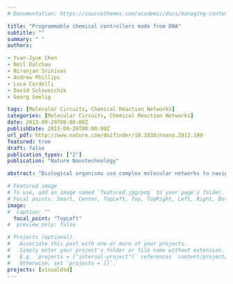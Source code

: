 ```yaml
---
# Documentation: https://sourcethemes.com/academic/docs/managing-content/

title: "Programmable chemical controllers made from DNA"
subtitle: ""
summary: " "
authors:

- Yuan-Jyue Chen
- Neil Dalchau
- Niranjan Srinivas
- Andrew Phillips
- Luca Cardelli
- David Soloveichik
- Georg Seelig

tags: [Molecular Circuits, Chemical Reaction Networks]
categories: [Molecular Circuits, Chemical Reaction Networks]
date: 2013-09-29T00:00:00Z
publishDate: 2013-09-29T00:00:00Z
url_pdf: http://www.nature.com/doifinder/10.1038/nnano.2013.189
featured: true
draft: false
publication_types: ["2"]
publication: "Nature Nanotechnology"

abstract: "Biological organisms use complex molecular networks to navigate their environment and regulate their internal state. The development of synthetic systems with similar capabilities could lead to applications such as smart therapeutics or fabrication methods based on self-organization. To achieve this, molecular control circuits need to be engineered to perform integrated sensing, computation and actuation. Here we report a DNA-based technology for implementing the computational core of such controllers. We use the formalism of chemical reaction networks as a 'programming language' and our DNA architecture can, in principle, implement any behaviour that can be mathematically expressed as such. Unlike logic circuits, our formulation naturally allows complex signal processing of intrinsically analogue biological and chemical inputs. Controller components can be derived from biologically synthesized (plasmid) DNA, which reduces errors associated with chemically synthesized DNA. We implement several building-block reaction types and then combine them into a network that realizes, at the molecular level, an algorithm used in distributed control systems for achieving consensus between multiple agents."

# Featured image
# To use, add an image named `featured.jpg/png` to your page's folder.
# Focal points: Smart, Center, TopLeft, Top, TopRight, Left, Right, BottomLeft, Bottom, BottomRight.
image: 
#  caption: ""
  focal_point: "TopLeft"
#  preview_only: false

# Projects (optional).
#   Associate this post with one or more of your projects.
#   Simply enter your project's folder or file name without extension.
#   E.g. `projects = ["internal-project"]` references `content/project/deep-learning/index.md`.
#   Otherwise, set `projects = []`.
projects: [visualdsd]
---
```


